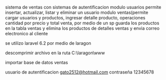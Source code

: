 sistema de ventas con sistemas de autentificacion
modulo usuarios permite insertar, actualizar, listar y eliminar un usuario
modulo ventas(permite cargar usuarios y productos, ingresar detalle producto, operaciones cantidad por precio
y total venta, por medio de un sp guarda los productos en la tabla ventas y elimina los productos de detalles ventas
y envia correo electronico al cliente

se utilizo laravel 6.2 por medio de laragon

descomprimir archivo en la ruta C:\laragon\www

importar base de datos ventas

usuario de autentificacion
gato2512@hotmail.com  contraseña 12345678
